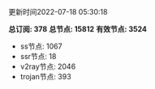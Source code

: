 更新时间2022-07-18 05:30:18

**总订阅: 378**
**总节点: 15812**
**有效节点: 3524**
- ss节点: 1067
- ssr节点: 18
- v2ray节点: 2046
- trojan节点: 393
